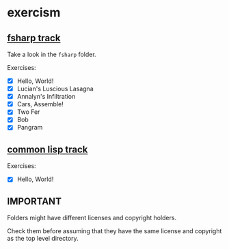 # exercism

## [fsharp track](https://exercism.org/tracks/fsharp)

Take a look in the `fsharp` folder.

Exercises:

- [x] Hello, World!
- [x] Lucian's Luscious Lasagna
- [x] Annalyn's Infiltration
- [x] Cars, Assemble!
- [x] Two Fer
- [x] Bob
- [x] Pangram

## [common lisp track](https://exercism.org/tracks/common-lisp)

Exercises:

- [x] Hello, World!

## IMPORTANT

Folders might have different licenses and copyright holders.

Check them before assuming that they have the same license and copyright
as the top level directory.
